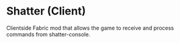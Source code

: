 # Shatter (Client)

Clientside Fabric mod that allows the game to receive and process commands from shatter-console. 
